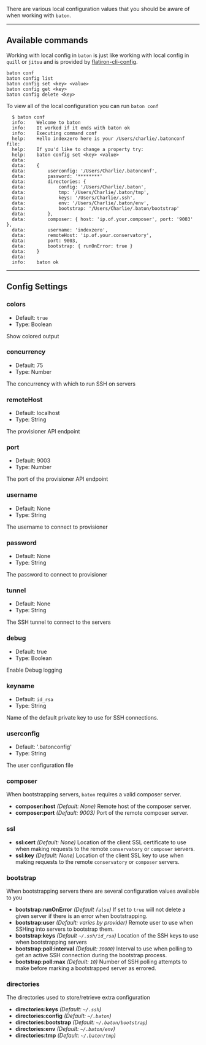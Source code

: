 There are various local configuration values that you should be aware of when working with `baton`.

<hr>

## Available commands

Working with local config in `baton` is just like working with local config in `quill` or `jitsu` and is provided by [flatiron-cli-config][flatiron-cli-config].

```
baton conf
baton config list
baton config set <key> <value>
baton config get <key>
baton config delete <key>
```

To view all of the local configuration you can run `baton conf`

```
  $ baton conf
  info:    Welcome to baton
  info:    It worked if it ends with baton ok
  info:    Executing command conf
  help:    Hello indexzero here is your /Users/charlie/.batonconf file:
  help:    If you'd like to change a property try:
  help:    baton config set <key> <value>
  data:    
  data:    {
  data:        userconfig: '/Users/Charlie/.batonconf',
  data:        password: '********'
  data:        directories: {
  data:            config: '/Users/Charlie/.baton',
  data:            tmp: '/Users/Charlie/.baton/tmp',
  data:            keys: '/Users/Charlie/.ssh',
  data:            env: '/Users/Charlie/.baton/env',
  data:            bootstrap: '/Users/Charlie/.baton/bootstrap'
  data:        },
  data:        composer: { host: 'ip.of.your.composer', port: '9003' },
  data:        username: 'indexzero',
  data:        remoteHost: 'ip.of.your.conservatory',
  data:        port: 9003,
  data:        bootstrap: { runOnError: true }
  data:    }
  data:    
  info:    baton ok
```

<hr>

## Config Settings

### colors
  * Default: `true`
  * Type: Boolean

Show colored output

### concurrency
  * Default: 75
  * Type: Number

The concurrency with which to run SSH on servers

### remoteHost
  * Default: localhost
  * Type: String

The provisioner API endpoint

### port
  * Default: 9003
  * Type: Number

The port of the provisioner API endpoint

### username
  * Default: None
  * Type: String

The username to connect to provisioner

### password
  * Default: None
  * Type: String

The password to connect to provisioner

### tunnel
  * Default: None
  * Type: String

The SSH tunnel to connect to the servers

### debug
  * Default: true
  * Type: Boolean

Enable Debug logging

### keyname
  * Default: `id_rsa`
  * Type: String
  
Name of the default private key to use for SSH connections.

### userconfig
  * Default: '.batonconfig'
  * Type: String

The user configuration file

### composer

When bootstrapping servers, `baton` requires a valid composer server.

* **composer:host** _(Default: None)_ Remote host of the composer server.
* **composer:port** _(Default: 9003)_ Port of the remote composer server.

### ssl

* **ssl:cert** _(Default: None)_ Location of the client SSL certificate to use when making requests to the remote `conservatory` or `composer` servers.
* **ssl:key** _(Default: None)_ Location of the client SSL key to use when making requests to the remote `conservatory` or `composer` servers.

### bootstrap

When bootstrapping servers there are several configuration values available to you

* **bootstrap:runOnError** _(Default `false`)_ 
If set to `true` will not delete a given server if there is an error when bootstrapping.
* **bootstrap:user** _(Default: varies by provider)_
Remote user to use when SSHing into servers to bootstrap them.
* **bootstrap:keys** _(Default `~/.ssh/id_rsa`)_
Location of the SSH keys to use when bootstrapping servers
* **bootstrap:poll:interval** _(Default: `30000`)_
Interval to use when polling to get an active SSH connection during the bootstrap process.
* **bootstrap:poll:max** _(Default: `10`)_
Number of SSH polling attempts to make before marking a bootstrapped server as errored.

### directories

The directories used to store/retrieve extra configuration

* **directories:keys** _(Default: `~/.ssh`)_
* **directories:config** _(Default: `~/.baton`)_
* **directories:bootstrap** _(Default: `~/.baton/bootstrap`)_
* **directories:env** _(Default: `~/.baton/env`)_
* **directories:tmp** _(Default: `~/.baton/tmp`)_

[flatiron-cli-config]: https://github.com/flatiron/cli-config
[meta:title]: <> (Baton configuration)